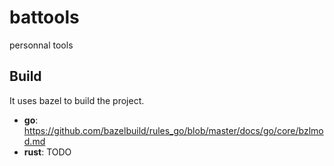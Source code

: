 # battools

personnal tools

## Build

It uses bazel to build the project.

- **go**: https://github.com/bazelbuild/rules_go/blob/master/docs/go/core/bzlmod.md
- **rust**: TODO